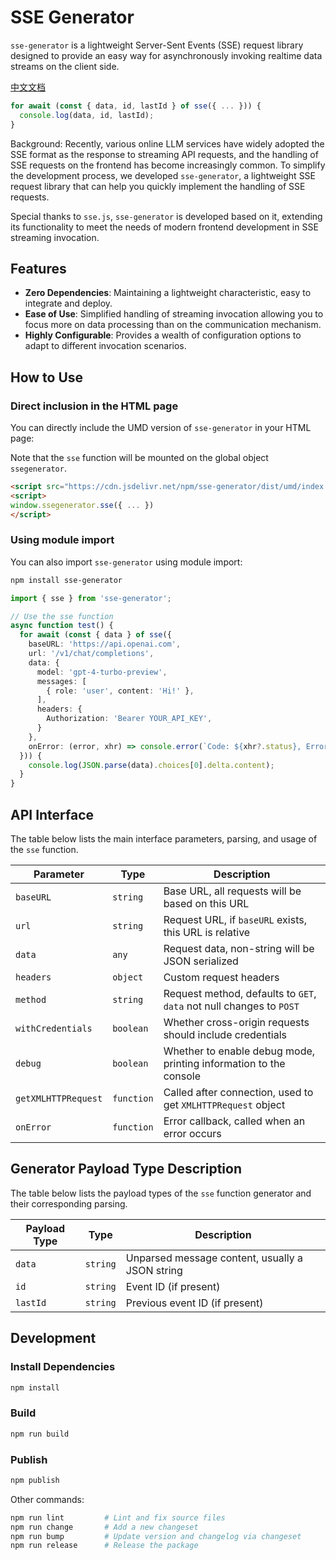 # SSE Generator

`sse-generator` is a lightweight Server-Sent Events (SSE) request library designed to provide an easy way for asynchronously invoking realtime data streams on the client side.

[中文文档](https://github.com/Gk0Wk/SSEGenerator/blob/main/README_zh.md)

```typescript
for await (const { data, id, lastId } of sse({ ... })) {
  console.log(data, id, lastId);
}
```

Background: Recently, various online LLM services have widely adopted the SSE format as the response to streaming API requests, and the handling of SSE requests on the frontend has become increasingly common. To simplify the development process, we developed `sse-generator`, a lightweight SSE request library that can help you quickly implement the handling of SSE requests.

Special thanks to `sse.js`, `sse-generator` is developed based on it, extending its functionality to meet the needs of modern frontend development in SSE streaming invocation.

## Features

- **Zero Dependencies**: Maintaining a lightweight characteristic, easy to integrate and deploy.
- **Ease of Use**: Simplified handling of streaming invocation allowing you to focus more on data processing than on the communication mechanism.
- **Highly Configurable**: Provides a wealth of configuration options to adapt to different invocation scenarios.

## How to Use

### Direct inclusion in the HTML page

You can directly include the UMD version of `sse-generator` in your HTML page:

Note that the `sse` function will be mounted on the global object `ssegenerator`.

```html
<script src="https://cdn.jsdelivr.net/npm/sse-generator/dist/umd/index.js"></script>
<script>
window.ssegenerator.sse({ ... })
</script>
```

### Using module import

You can also import `sse-generator` using module import:

```bash
npm install sse-generator
```

```typescript
import { sse } from 'sse-generator';

// Use the sse function
async function test() {
  for await (const { data } of sse({
    baseURL: 'https://api.openai.com',
    url: '/v1/chat/completions',
    data: {
      model: 'gpt-4-turbo-preview',
      messages: [
        { role: 'user', content: 'Hi!' },
      ],
      headers: {
        Authorization: 'Bearer YOUR_API_KEY',
      }
    },
    onError: (error, xhr) => console.error(`Code: ${xhr?.status}, Error: ${error}`),
  })) {
    console.log(JSON.parse(data).choices[0].delta.content);
  }
}
```

## API Interface

The table below lists the main interface parameters, parsing, and usage of the `sse` function.

| Parameter           | Type                     | Description                                      |
| ------------------- | ------------------------ | ------------------------------------------------ |
| `baseURL`           | `string`                 | Base URL, all requests will be based on this URL |
| `url`               | `string`                 | Request URL, if `baseURL` exists, this URL is relative |
| `data`              | `any`                    | Request data, non-string will be JSON serialized |
| `headers`           | `object`                 | Custom request headers                           |
| `method`            | `string`                 | Request method, defaults to `GET`, `data` not null changes to `POST` |
| `withCredentials`   | `boolean`                | Whether cross-origin requests should include credentials |
| `debug`             | `boolean`                | Whether to enable debug mode, printing information to the console |
| `getXMLHTTPRequest` | `function`               | Called after connection, used to get `XMLHTTPRequest` object |
| `onError`           | `function`               | Error callback, called when an error occurs       |

## Generator Payload Type Description

The table below lists the payload types of the `sse` function generator and their corresponding parsing.

| Payload Type    | Type                      | Description                                      |
| --------------- | ------------------------- | ------------------------------------------------ |
| `data`          | `string`                  | Unparsed message content, usually a JSON string  |
| `id`            | `string`                  | Event ID (if present)                            |
| `lastId`        | `string`                  | Previous event ID (if present)                   |

## Development

### Install Dependencies

```bash
npm install
```

### Build

```bash
npm run build
```

### Publish

```bash
npm publish
```

Other commands:

```bash
npm run lint         # Lint and fix source files
npm run change       # Add a new changeset
npm run bump         # Update version and changelog via changeset
npm run release      # Release the package
```

